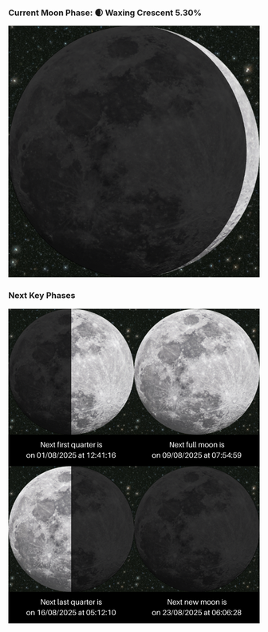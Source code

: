 ### Current Moon Phase: 🌒 Waxing Crescent 5.30%
![Moon Phase](moonphase.png)
### Next Key Phases
![Gallery](gallery.png)